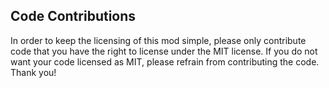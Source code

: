 ## Code Contributions
In order to keep the licensing of this mod simple, please only 
contribute code that you have the right to license under the MIT 
license. If you do not want your code licensed as MIT, please 
refrain from contributing the code. Thank you!
